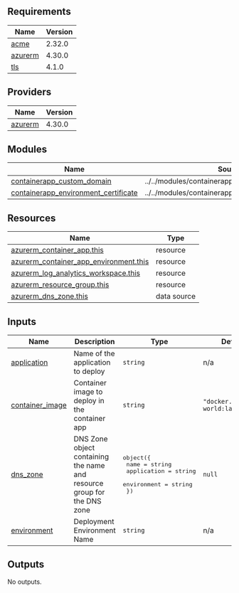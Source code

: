 <!-- BEGIN_TF_DOCS -->
## Requirements

| Name | Version |
|------|---------|
| <a name="requirement_acme"></a> [acme](#requirement\_acme) | 2.32.0 |
| <a name="requirement_azurerm"></a> [azurerm](#requirement\_azurerm) | 4.30.0 |
| <a name="requirement_tls"></a> [tls](#requirement\_tls) | 4.1.0 |

## Providers

| Name | Version |
|------|---------|
| <a name="provider_azurerm"></a> [azurerm](#provider\_azurerm) | 4.30.0 |

## Modules

| Name | Source | Version |
|------|--------|---------|
| <a name="module_containerapp_custom_domain"></a> [containerapp\_custom\_domain](#module\_containerapp\_custom\_domain) | ../../modules/containerapp_custom_domain | n/a |
| <a name="module_containerapp_environment_certificate"></a> [containerapp\_environment\_certificate](#module\_containerapp\_environment\_certificate) | ../../modules/containerapp_environment_certificate | n/a |

## Resources

| Name | Type |
|------|------|
| [azurerm_container_app.this](https://registry.terraform.io/providers/hashicorp/azurerm/4.30.0/docs/resources/container_app) | resource |
| [azurerm_container_app_environment.this](https://registry.terraform.io/providers/hashicorp/azurerm/4.30.0/docs/resources/container_app_environment) | resource |
| [azurerm_log_analytics_workspace.this](https://registry.terraform.io/providers/hashicorp/azurerm/4.30.0/docs/resources/log_analytics_workspace) | resource |
| [azurerm_resource_group.this](https://registry.terraform.io/providers/hashicorp/azurerm/4.30.0/docs/resources/resource_group) | resource |
| [azurerm_dns_zone.this](https://registry.terraform.io/providers/hashicorp/azurerm/4.30.0/docs/data-sources/dns_zone) | data source |

## Inputs

| Name | Description | Type | Default | Required |
|------|-------------|------|---------|:--------:|
| <a name="input_application"></a> [application](#input\_application) | Name of the application to deploy | `string` | n/a | yes |
| <a name="input_container_image"></a> [container\_image](#input\_container\_image) | Container image to deploy in the container app | `string` | `"docker.io/hello-world:latest"` | no |
| <a name="input_dns_zone"></a> [dns\_zone](#input\_dns\_zone) | DNS Zone object containing the name and resource group for the DNS zone | <pre>object({<br>    name        = string<br>    application = string<br>    environment = string<br>  })</pre> | `null` | no |
| <a name="input_environment"></a> [environment](#input\_environment) | Deployment Environment Name | `string` | n/a | yes |

## Outputs

No outputs.
<!-- END_TF_DOCS -->